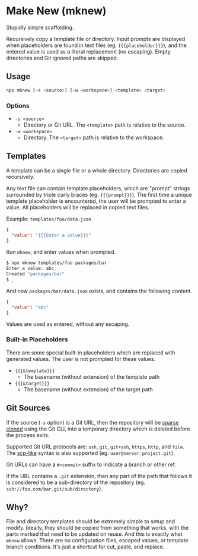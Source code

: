 # Make New (mknew)

Stupidly simple scaffolding.

Recursively copy a template file or directory. Input prompts are displayed when placeholders are found in text files (eg. `{{{placeholder}}}`), and the entered value is used as a literal replacement (no escaping). Empty directories and Git ignored paths are skipped.

## Usage

```bash
npx mknew [-s <source>] [-w <workspace>] <template> <target>
```

### Options

- `-s <source>`
  - Directory or Git URL. The `<template>` path is relative to the source.
- `-w <workspace>`
  - Directory. The `<target>` path is relative to the workspace.

## Templates

A template can be a single file or a whole directory. Directories are copied recursively.

Any text file can contain template placeholders, which are "prompt" strings surrounded by triple curly braces (eg. `{{{prompt}}}`). The first time a unique template placeholder is encountered, the user will be prompted to enter a value. All placeholders will be replaced in copied text files.

Example: `templates/foo/data.json`

```json
{
  "value": "{{{Enter a value}}}"
}
```

Run `mknew`, and enter values when prompted.

```bash
$ npx mknew templates/foo packages/bar
Enter a value: abc_
Created "packages/bar"
$ _
```

And now `packages/bar/data.json` exists, and contains the following content.

```json
{
  "value": "abc"
}
```

Values are used as entered, without any escaping.

### Built-in Placeholders

There are some special built-in placeholders which are replaced with generated values. The user is not prompted for these values.

- `{{{&template}}}`
  - The basename (without extension) of the template path
- `{{{&target}}}`
  - The basename (without extension) of the target path

## Git Sources

If the source (`-s` option) is a Git URL, then the repository will be [sparse cloned](https://git-scm.com/docs/git-sparse-checkout) using the Git CLI, into a temporary directory which is deleted before the process exits.

Supported Git URL protocols are: `ssh`, `git`, `git+ssh`, `https`, `http`, and `file`. The [scp-like](https://git-scm.com/book/en/v2/Git-on-the-Server-The-Protocols) syntax is also supported (eg. `user@server:project.git`).

Git URLs can have a `#<commit>` suffix to indicate a branch or other ref.

If the URL contains a `.git` extension, then any part of the path that follows it is considered to be a sub-directory of the repository (eg. `ssh://foo.com/bar.git/sub/directory`).

## Why?

File and directory templates should be extremely simple to setup and modify. Ideally, they should be copied from something that works, with the parts marked that need to be updated on reuse. And this is exactly what `mknew` allows. There are no configuration files, escaped values, or template branch conditions. It's just a shortcut for cut, paste, and replace.
